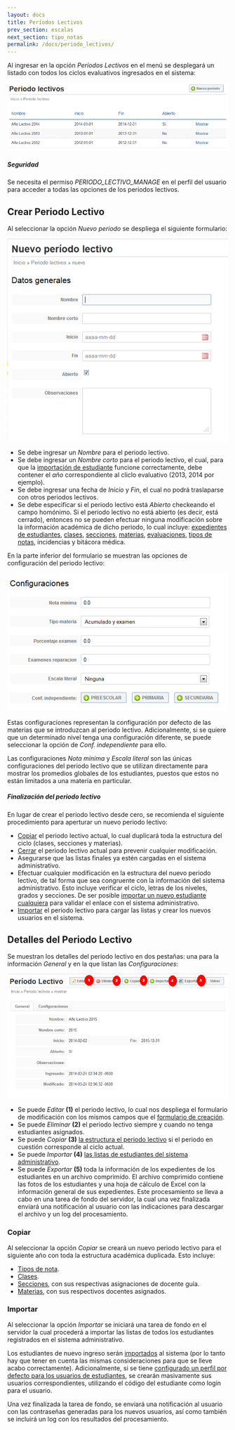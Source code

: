 ```yaml
---
layout: docs
title: Períodos Lectivos
prev_section: escalas
next_section: tipo_notas
permalink: /docs/periodo_lectivos/
---
```


Al ingresar en la opción *Períodos Lectivos* en el menú se desplegará un listado con todos los ciclos evaluativos ingresados en el sistema:

![listado](/img/docs/periodo_lectivos_index.png)

<div class="note info">
  <h5>Seguridad</h5>
  <p>Se necesita el permiso <i>PERIODO_LECTIVO_MANAGE</i> en el perfil del usuario para acceder a todas las opciones de los periodos lectivos.</p>
</div>

## Crear Periodo Lectivo

Al seleccionar la opción *Nuevo periodo* se despliega el siguiente formulario:

![listado](/img/docs/periodo_lectivos_new.png)

- Se debe ingresar un *Nombre* para el periodo lectivo.
- Se debe ingresar un *Nombre corto* para el periodo lectivo, el cual, para que la [importación de estudiante](/docs/estudiantes/#importar_estudiante)
  funcione correctamente, debe contener el *año* correspondiente al cliclo evaluativo (2013, 2014 por ejemplo).
- Se debe ingresar una fecha de *Inicio* y *Fin*, el cual no podrá traslaparse con otros periodos lectivos.
- Se debe especificar si el periodo lectivo está *Abierto* checkeando el campo homónimo. Si el periodo lectivo no está abierto (es decir, está
  cerrado), entonces no se pueden efectuar ninguna modificación sobre la información académica de dicho periodo, lo cual incluye: 
  [expedientes de estudiantes](/docs/estudiantes/), [clases](/docs/clases/), [secciones](/docs/secciones/), [materias](/docs/materias/),
  [evaluaciones](/docs/evaluaciones/), [tipos de notas](/docs/tipo_notas/), incidencias y bitácora médica.

En la parte inferior del formulario se muestran las opciones de configuración del periodo lectivo:

![listado](/img/docs/periodo_lectivos_new_2.png)

Estas configuraciones representan la configuración por defecto de las materias que se introduzcan al periodo lectivo. Adicionalmente, si se quiere
que un determinado nivel tenga una configuración diferente, se puede seleccionar la opción de *Conf. independiente* para ello.

Las configuraciones *Nota mínima* y *Escala literal* son las únicas configuraciones del periodo lectivo que se utilizan directamente para
mostrar los promedios globales de los estudiantes, puestos que estos no están limitados a una materia en particular.

<div class="note">
  <h5>Finalización del periodo lectivo</h5>
  <p>En lugar de crear el periodo lectivo desde cero, se recomienda el siguiente procedimiento para aperturar un nuevo periodo lectivo:</p>
  <ul>
    <li><a href="#copiar">Copiar</a> el periodo lectivo actual, lo cual duplicará toda la estructura del ciclo (clases, secciones y materias).</li>
    <li><a href="#crear_periodo_lectivo">Cerrar</a> el periodo lectivo actual para prevenir cualquier modificación.</li>
    <li>Asegurarse que las listas finales ya estén cargadas en el sistema administrativo.</li>
    <li>Efectuar cualquier modificación en la estructura del nuevo periodo lectivo, de tal forma que sea congruente con la información del sistema 
      administrativo. Esto incluye verificar el ciclo, letras de los niveles, grados y secciones. De ser posible 
      <a href="/docs/estudiantes/#importar_estudiante">importar un nuevo estudiante cualquiera</a> para validar el enlace con el sistema administrativo.</li>
    <li><a href="#importar">Importar</a> el periodo lectivo para cargar las listas y crear los nuevos usuarios en el sistema.</li>
  </ul>
</div>

## Detalles del Periodo Lectivo

Se muestran los detalles del periodo lectivo en dos pestañas: una para la información *General* y en la que listan las *Configuraciones*:

![detalles](/img/docs/periodo_lectivos_show.png)

- Se puede *Editar* **(1)** el periodo lectivo, lo cual nos despliega el formulario de modificación con los mismos campos que el 
  [formulario de creación](#crear_periodo_lectivo).
- Se puede *Eliminar* **(2)** el periodo lectivo siempre y cuando no tenga estudiantes asignados.
- Se puede *Copiar* **(3)** [la estructura el periodo lectivo](#copiar) si el periodo en cuestión corresponde al ciclo actual.
- Se puede *Importar* **(4)** [las listas de estudiantes del sistema administrativo](#importar).
- Se puede *Exportar* **(5)** toda la información de los expedientes de los estudiantes en un archivo comprimido. El archivo comprimido contiene las fotos de los 
  estudiantes y una hoja de cálculo de Excel con la información general de sus expedientes. Este procesamiento se lleva a cabo en una tarea de fondo del
  servidor, la cual una vez finalizada enviará una notificación al usuario con las indicaciones para descargar el archivo y un log del procesamiento.

### Copiar

Al seleccionar la opción *Copiar* se creará un nuevo periodo lectivo para el siguiente año con toda la estructura académica duplicada. Esto incluye:

- [Tipos de nota](/docs/tipo_notas/).
- [Clases](/docs/clases/).
- [Secciones](/docs/secciones/), con sus respectivas asignaciones de docente guía.
- [Materias](/docs/materias/), con sus respectivos docentes asignados.

### Importar

Al seleccionar la opción *Importar* se iniciará una tarea de fondo en el servidor la cual procederá a importar las listas de todos los estudiantes
registrados en el sistema administrativo.

Los estudiantes de nuevo ingreso serán [importados](/docs/estudiantes/#importar_estudiante) al sistema (por lo tanto hay que tener en cuenta las mismas 
consideraciones para que se lleve acabo correctamente). Adicionalmente, si se tiene [configurado un perfil por defecto para los usuarios de estudiantes](/docs/configuracion/), 
se crearán masivamente sus usuarios correspondientes, utilizando el código del estudiante como login para el usuario.

Una vez finalizada la tarea de fondo, se enviará una notificación al usuario con las contraseñas generadas para los nuevos usuarios, así como también
se incluirá un log con los resultados del procesamiento.

